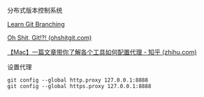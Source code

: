分布式版本控制系统


[Learn Git Branching](https://learngitbranching.js.org/?locale=zh_CN)

[Oh Shit, Git!?! (ohshitgit.com)](https://ohshitgit.com/)

[【Mac】一篇文章带你了解各个工具如何配置代理 - 知乎 (zhihu.com)](https://zhuanlan.zhihu.com/p/655909382)


设置代理
```
git config --global http.proxy 127.0.0.1:8888
git config --global https.proxy 127.0.0.1:8888
```

